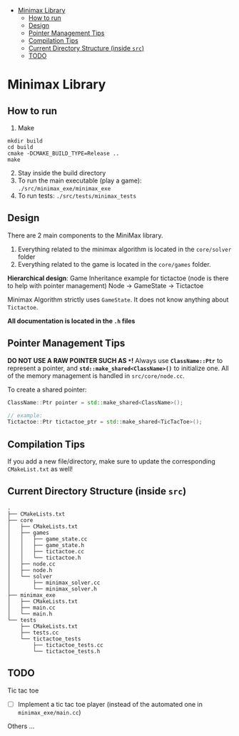 - [Minimax Library](#minimax-library)
  - [How to run](#how-to-run)
  - [Design](#design)
  - [Pointer Management Tips](#pointer-management-tips)
  - [Compilation Tips](#compilation-tips)
  - [Current Directory Structure (inside `src`)](#current-directory-structure-inside-src)
  - [TODO](#todo)


# Minimax Library

## How to run
1. Make
```
mkdir build
cd build
cmake -DCMAKE_BUILD_TYPE=Release ..
make
```
2. Stay inside the build directory
3. To run the main executable (play a game): `./src/minimax_exe/minimax_exe`
4. To run tests: `./src/tests/minimax_tests`

## Design
There are 2 main components to the MiniMax library. 
1. Everything related to the minimax algorithm is located in the `core/solver` folder
2. Everything related to the game is located in the `core/games` folder.

**Hierarchical design**: Game Inheritance example for tictactoe (node is there to help with pointer management)
Node -> GameState -> Tictactoe

Minimax Algorithm strictly uses `GameState`. It does not know anything about `Tictactoe`.

**All documentation is located in the `.h` files**

## Pointer Management Tips

**DO NOT USE A RAW POINTER SUCH AS `*`!** Always use **`ClassName::Ptr`** to represent a pointer, and **`std::make_shared<ClassName>()`** to initialize one. All of the memory management is handled in `src/core/node.cc`.

To create a shared pointer: 
```cpp
ClassName::Ptr pointer = std::make_shared<ClassName>();

// example:
Tictactoe::Ptr tictactoe_ptr = std::make_shared<TicTacToe>();
```

## Compilation Tips
If you add a new file/directory, make sure to update the corresponding `CMakeList.txt` as well!

## Current Directory Structure (inside `src`)
```
.
├── CMakeLists.txt
├── core
│   ├── CMakeLists.txt
│   ├── games
│   │   ├── game_state.cc
│   │   ├── game_state.h
│   │   ├── tictactoe.cc
│   │   └── tictactoe.h
│   ├── node.cc
│   ├── node.h
│   └── solver
│       ├── minimax_solver.cc
│       └── minimax_solver.h
├── minimax_exe
│   ├── CMakeLists.txt
│   ├── main.cc
│   └── main.h
└── tests
    ├── CMakeLists.txt
    ├── tests.cc
    └── tictactoe_tests
        ├── tictactoe_tests.cc
        └── tictactoe_tests.h
```

## TODO
Tic tac toe
- [ ] Implement a tic tac toe player (instead of the automated one in `minimax_exe/main.cc`)

Others
...